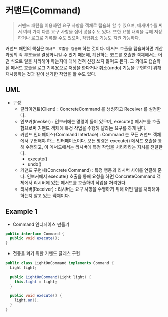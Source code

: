 # 커맨드(Command)

> 커맨드 패턴을 이용하면 요구 사항을 객체로 캡슐화 할 수 있으며, 매개벼수를 써서 여러 가지 다른 요구 사항을 집어 넣을수 도 있다. 또한 요청 내역을 큐에
저장하거나 로그로 기록할 수도 있으며, 작업취소 기능도 지원 가능하다.

커맨드 패턴의 핵심은 `메서드 호출을 캡슐화` 하는 것이다. 메서드 호출을 캡슐화하면 계산 과정의 각 부분들을 결정화시킬 수 있기 때문에, 계산하는 코드를 호출한
객체에서는 어떤 식으로 일을 처리해야 하는지에 대해 전혀 신경 쓰지 않아도 된다. 그 외에도 캡슐화된 메서드 호출을 로그 기록용으로 저장을 한다거나 취소(undo) 기능을
구현하기 위해 재사용하는 것과 같이 신기한 작업을 할 수도 있다.

## UML 

- 구성
  - 클라이언트(Client) : ConcreteCommand 를 생성하고 Receiver 를 설정한다.
  - 인보커(Invoker) : 인보커에는 명령이 들어 있으며, execute() 메서드를 호출함으로써 커맨드 객체에 특정 작업을 수행해 달라는 요구를 하게 된다.
  - 커맨드 인터페이스(Command Interface) : Command 는 모든 커맨드 객체에서 구현해야 하는 인터페이스이다. 모든 명령은 execute() 메서드 호출을 통해 
  수행되고, 이 메서드에서는 리시버에 특정 작업을 처리하라는 지시를 전달한다.
    - execute()
    - undo()
  - 커맨드 구현체(Concrete Command) : 특정 행동과 리시버 사이를 연결해 준다. 인보커에서 execute() 호출을 통해 요청을 하면 ConcreteCommand 객체에서
  리시버에 있는 메서드를 호출하여 작업을 처리한다.
  - 리시버(Receiver) : 리시버는 요구 사항을 수행하기 위해 어떤 일을 처리해야 하는지 알고 있는 객체이다.
  
## Example 1

- Command 인터페이스 만들기

```java
public interface Command {
  public void execute();
}
```

- 전등을 켜기 위한 커맨드 클래스 구현

```java
public class LightOnCommand implements Command {
  Light light;
  
  public LightOnCommand(Light light) {
    this.light = light;
  }
  
  public void execute() {
    light.on();
  }
}
```
